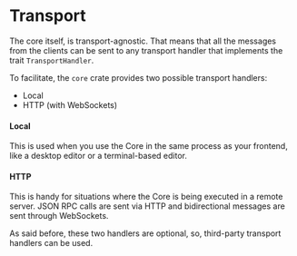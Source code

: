# Transport
The core itself, is transport-agnostic. That means that all the messages from the clients can be sent to any transport handler that implements the trait `TransportHandler`. 

To facilitate, the `core` crate provides two possible transport handlers:

- Local
- HTTP (with WebSockets)
#### Local
This is used when you use the Core in the same process as your frontend, like a desktop editor or a terminal-based editor.

#### HTTP
This is handy for situations where the Core is being executed in a remote server. JSON RPC calls are sent via HTTP and bidirectional messages are sent through WebSockets.

As said before, these two handlers are optional, so, third-party transport handlers can be used.
